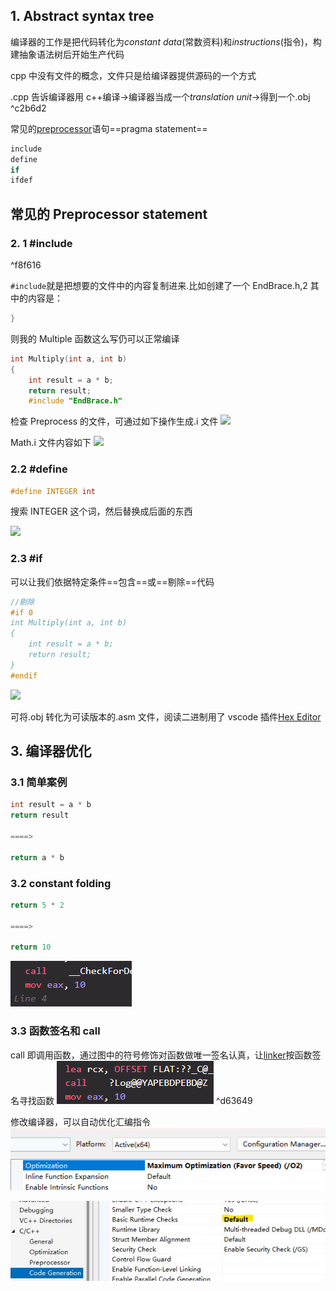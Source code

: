 ## 1. Abstract syntax tree

编译器的工作是把代码转化为*constant data*(常数资料)和*instructions*(指令)，构建抽象语法树后开始生产代码

cpp 中没有文件的概念，文件只是给编译器提供源码的一个方式

.cpp 告诉编译器用 c++编译->编译器当成一个*translation unit*->得到一个.obj ^c2b6d2

常见的[preprocessor](05%20How%20C++%20Works.md#^bafd29)语句==pragma statement==

```c++
include
define
if
ifdef
```

## 常见的 Preprocessor statement

### 2. 1 \#include

^f8f616

`#include`就是把想要的文件中的内容复制进来.比如创建了一个 EndBrace.h,2 其中的内容是：

```cpp
}
```

则我的 Multiple 函数这么写仍可以正常编译

```cpp
int Multiply(int a, int b)
{
	int result = a * b;
	return result;
	#include "EndBrace.h"
```

检查 Preprocess 的文件，可通过如下操作生成.i 文件
![](https://s2.loli.net/2023/06/24/oAysjHlPzxdfbtR.png)

Math.i 文件内容如下
![](https://s2.loli.net/2023/06/24/rNuXMpy1azP6tZT.png)

### 2.2 \#define

```cpp
#define INTEGER int
```

搜索 INTEGER 这个词，然后替换成后面的东西

![](https://s2.loli.net/2023/06/24/b2ivcAC1fh6lpUE.png)

### 2.3 \#if

可以让我们依据特定条件==包含==或==剔除==代码

```cpp
//剔除
#if 0
int Multiply(int a, int b)
{
	int result = a * b;
	return result;
}
#endif

```

![](https://s2.loli.net/2023/06/24/are4fv3RF5w6Djn.png)

可将.obj 转化为可读版本的.asm 文件，阅读二进制用了 vscode 插件[Hex Editor](https://marketplace.visualstudio.com/items?itemName=ms-vscode.hexeditor)

## 3. 编译器优化

### 3.1 简单案例

```cpp
int result = a * b
return result

====>

return a * b
```

### 3.2 constant folding

```cpp
return 5 * 2

====>

return 10
```

![](./storage%20bag/Pasted%20image%2020230624210409.png)

### 3.3 函数签名和 call

call 即调用函数，通过图中的符号修饰对函数做唯一签名认真，让[linker](05%20How%20C++%20Works.md#^620dbb)按函数签名寻找函数
![](./storage%20bag/Pasted%20image%2020230624211102.png) ^d63649

修改编译器，可以自动优化汇编指令
![](./storage%20bag/Pasted%20image%2020230624210044.png)

![](./storage%20bag/屏幕截图%202023-06-24%20210107.jpg)
